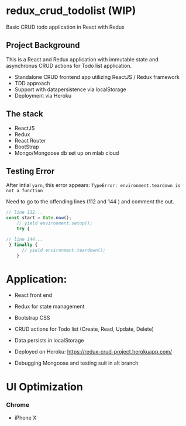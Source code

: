 # redux_crud_todolist (WIP)
Basic CRUD todo application in React with Redux

## Project Background

This is a React and Redux application with immutable state and
asynchronus CRUD actions for Todo list application.

- Standalone CRUD frontend app utilizing ReactJS / Redux framework
- TDD approach
- Support with datapersistence via localStorage
- Deployment via Heroku

## The stack

- ReactJS
- Redux
- React Router
- BootStrap
- Mongo/Mongoose db set up on mlab cloud

## Testing Error
After intial `yarn`, this error appears:
`TypeError: environment.teardown is not a function`

Need to go to the offending lines (112 and 144
) and comment the out.

```javascript
// line 112...
const start = Date.now();
    // yield environment.setup();
    try {

// line 144...
 } finally {
      // yield environment.teardown();
    }
```

# Application:

- React front end
- Redux for state management
- Bootstrap CSS
- CRUD actions for Todo list (Create, Read, Update, Delete)
- Data persists in localStorage
- Deployed on Heroku: https://redux-crud-project.herokuapp.com/

- Debugging Mongoose and testing suit in alt branch


# UI Optimization
### Chrome
- iPhone X